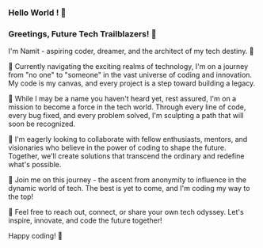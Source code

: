 ### Hello World ! 👋

### Greetings, Future Tech Trailblazers! 👋

I'm Namit - aspiring coder, dreamer, and the architect of my tech destiny. 🚀

🌱 Currently navigating the exciting realms of technology, I'm on a journey from "no one" to "someone" in the vast universe of coding and innovation. My code is my canvas, and every project is a step toward building a legacy.

🔭 While I may be a name you haven't heard yet, rest assured, I'm on a mission to become a force in the tech world. Through every line of code, every bug fixed, and every problem solved, I'm sculpting a path that will soon be recognized.

👯 I'm eagerly looking to collaborate with fellow enthusiasts, mentors, and visionaries who believe in the power of coding to shape the future. Together, we'll create solutions that transcend the ordinary and redefine what's possible.

🚀 Join me on this journey - the ascent from anonymity to influence in the dynamic world of tech. The best is yet to come, and I'm coding my way to the top!

💬 Feel free to reach out, connect, or share your own tech odyssey. Let's inspire, innovate, and code the future together!


Happy coding! 🌟


